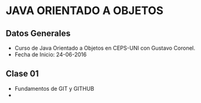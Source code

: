 # JAVA ORIENTADO A OBJETOS

## Datos Generales

- Curso de Java Orientado a Objetos en CEPS-UNI con Gustavo Coronel.
- Fecha de Inicio: 24-06-2016


## Clase 01

- Fundamentos de GIT y GITHUB
- 


